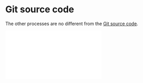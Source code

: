 # Git source code

The other processes are no different from the [Git source code](/welcome/getting-started/installation/git-clone).

<embed src="./create-nocobase-app.md#L4-L1000"></embed>
